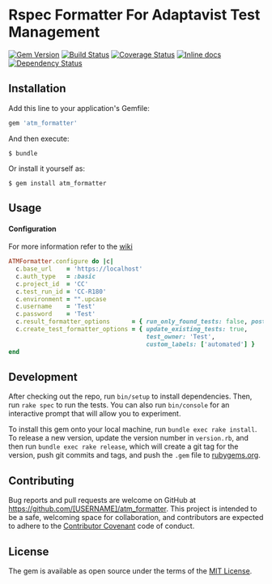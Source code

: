 # Rspec Formatter For Adaptavist Test Management 
[![Gem Version](https://badge.fury.io/rb/atm_formatter.svg)](https://badge.fury.io/rb/atm_formatter)
[![Build Status](https://travis-ci.org/automation-wizards/atm_formatter.svg?branch=master)](https://travis-ci.org/automation-wizards/atm_formatter)
[![Coverage Status](https://coveralls.io/repos/github/automation-wizards/atm_formatter/badge.svg?branch=master)](https://coveralls.io/github/automation-wizards/atm_formatter?branch=master)
[![Inline docs](http://inch-ci.org/github/automation-wizards/atm_formatter.svg?branch=master)](http://inch-ci.org/github/automation-wizards/atm_formatter)
[![Dependency Status](https://gemnasium.com/badges/github.com/automation-wizards/atm_formatter.svg)](https://gemnasium.com/github.com/automation-wizards/atm_formatter)

## Installation

Add this line to your application's Gemfile:

```ruby
gem 'atm_formatter'
```

And then execute:

    $ bundle

Or install it yourself as:

    $ gem install atm_formatter

## Usage

#### Configuration
For more information refer to the [wiki](https://github.com/automation-wizards/atm_formatter/wiki)

```ruby
ATMFormatter.configure do |c|
  c.base_url    = 'https://localhost'
  c.auth_type   = :basic
  c.project_id  = 'CC'
  c.test_run_id = 'CC-R180'
  c.environment = "".upcase
  c.username    = 'Test'
  c.password    = 'Test'
  c.result_formatter_options      = { run_only_found_tests: false, post_results: false }
  c.create_test_formatter_options = { update_existing_tests: true, 
                                      test_owner: 'Test', 
                                      custom_labels: ['automated'] }
end
```

## Development

After checking out the repo, run `bin/setup` to install dependencies. Then, run `rake spec` to run the tests. You can also run `bin/console` for an interactive prompt that will allow you to experiment.

To install this gem onto your local machine, run `bundle exec rake install`. To release a new version, update the version number in `version.rb`, and then run `bundle exec rake release`, which will create a git tag for the version, push git commits and tags, and push the `.gem` file to [rubygems.org](https://rubygems.org).

## Contributing

Bug reports and pull requests are welcome on GitHub at https://github.com/[USERNAME]/atm_formatter. This project is intended to be a safe, welcoming space for collaboration, and contributors are expected to adhere to the [Contributor Covenant](http://contributor-covenant.org) code of conduct.


## License

The gem is available as open source under the terms of the [MIT License](http://opensource.org/licenses/MIT).

